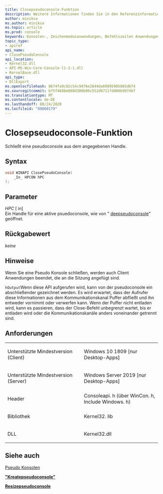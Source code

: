 ```yaml
---
title: Closepseudoconsole-Funktion
description: Weitere Informationen finden Sie in den Referenzinformationen zur closepseudoconsole-Funktion, die eine Pseudo Console aus dem angegebenen Handle schließt.
author: miniksa
ms.author: miniksa
ms.topic: article
ms.prod: console
keywords: Konsolen-, Zeichenmodusanwendungen, Befehlszeilen Anwendungen, Terminalanwendungen, Konsolen-API, Configuration Manager, pseudoconsole
topic_type:
- apiref
api_name:
- ClosePseudoConsole
api_location:
- Kernel32.dll
- API-MS-Win-Core-Console-l1-2-1.dll
- KernelBase.dll
api_type:
- DllExport
ms.openlocfilehash: 0674fa9c02c54c9476e2844da69895905865d6f4
ms.sourcegitcommit: b75f4688e080d300b80c552d0711fdd86b9974bf
ms.translationtype: MT
ms.contentlocale: de-DE
ms.lasthandoff: 08/24/2020
ms.locfileid: "89060179"
---
```

# <a name="closepseudoconsole-function"></a>Closepseudoconsole-Funktion


Schließt eine pseudoconsole aus dem angegebenen Handle.

<a name="syntax"></a>Syntax
------

```C
void WINAPI ClosePseudoConsole(
    _In_ HPCON hPC 
);
```

<a name="parameters"></a>Parameter
----------

*HPC* \[ in\]  
Ein Handle für eine aktive psuedoconsole, wie von " [deepseudoconsole](createpseudoconsole.md)" geöffnet.

<a name="return-value"></a>Rückgabewert
------------

*keine*

<a name="remarks"></a>Hinweise
-------

Wenn Sie eine Pseudo Konsole schließen, werden auch Client Anwendungen beendet, die an die Sitzung angefügt sind.

`hOutput`Wenn diese API aufgerufen wird, kann von der pseudoconsole ein abschließender gezeichnet werden. Es wird erwartet, dass der Aufrufer diese Informationen aus dem Kommunikationskanal Puffer abfließt und ihn entweder vornimmt oder verwerfen kann. Wenn der Puffer nicht entladen wird, kann es passieren, dass der Close-Befehl unbegrenzt wartet, bis er entladen wird oder die Kommunikationskanäle anders voneinander getrennt sind.

<a name="requirements"></a>Anforderungen
------------

<table>
<colgroup>
<col width="50%" />
<col width="50%" />
</colgroup>
<tbody>
<tr class="odd">
<td><p>Unterstützte Mindestversion (Client)</p></td>
<td><p>Windows 10 1809 [nur Desktop-Apps]</p></td>
</tr>
<tr class="even">
<td><p>Unterstützte Mindestversion (Server)</p></td>
<td><p>Windows Server 2019 [nur Desktop-Apps]</p></td>
</tr>
<tr class="odd">
<td><p>Header</p></td>
<td>Consoleapi. h (über WinCon. h, Include Windows. h)</td>
</tr>
<tr class="even">
<td><p>Bibliothek</p></td>
<td>Kernel32. lib</td>
</tr>
<tr class="odd">
<td><p>DLL</p></td>
<td>Kernel32.dll</td>
</tr>
<tr class="even">
</tr>
<tr class="odd">
</tr>
<tr class="even">
</tr>
</tbody>
</table>

## <a name="span-idsee_alsospansee-also"></a><span id="see_also"></span>Siehe auch

[Pseudo Konsolen](pseudoconsoles.md)

[**"Kreatepseudoconsole"**](createpseudoconsole.md)

[**Resizepseudoconsole**](resizepseudoconsole.md)
